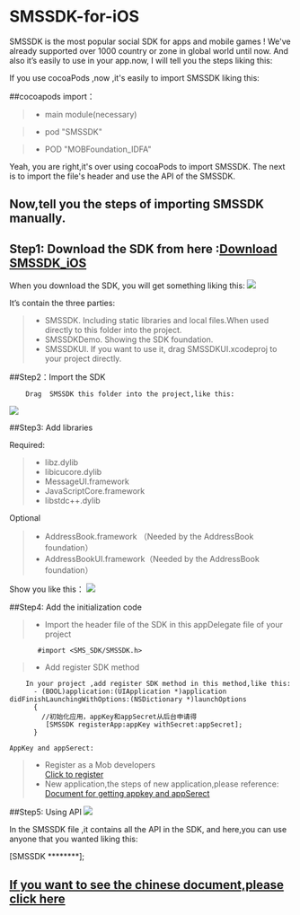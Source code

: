 # SMSSDK-for-iOS

SMSSDK is the most popular social SDK for apps and mobile games ! We've already supported over 1000 country or zone in global world  until now. And also it’s easily to use in your app.now, I will tell you the steps liking this:

If you use cocoaPods ,now ,it's easily to import SMSSDK liking this:

##cocoapods import：

 > * main module(necessary)
 
 > * pod "SMSSDK"
 
 > * POD "MOBFoundation_IDFA"

Yeah, you are right,it's over using cocoaPods to import SMSSDK. The next is to import the file's header and use the API of the SMSSDK.

## Now,tell you the steps of importing SMSSDK manually.

## Step1: Download the SDK from here :[Download SMSSDK_iOS](http://www.mob.com/#/downloadDetail/SMS/ios)
        
 When you download the SDK, you will get something liking this:
 ![](http://ww2.sinaimg.cn/mw690/9fbf66d3gw1f6qr5l038zj20h50brjrx.jpg)

  It’s contain the three parties:

   > * SMSSDK. Including static libraries and local files.When used directly to this folder into the project.
   > * SMSSDKDemo. Showing the SDK foundation.
   > * SMSSDKUI. If you want to use it, drag SMSSDKUI.xcodeproj to your project directly.

##Step2：Import the SDK

        Drag  SMSSDK this folder into the project,like this:
![](http://ww1.sinaimg.cn/mw690/9fbf66d3gw1f6qr5m7cohj20yj0rpdrl.jpg)
  
##Step3: Add libraries 

  Required:

   > *  libz.dylib
   > *  libicucore.dylib
   > *  MessageUI.framework
   > * JavaScriptCore.framework
   > * libstdc++.dylib

  Optional

   > *  AddressBook.framework （Needed by the AddressBook foundation）
   > *  AddressBookUI.framework（Needed by the AddressBook foundation）

  Show you like this：
![](http://ww2.sinaimg.cn/mw690/9fbf66d3gw1f6qr5n18q8j20yv0gowkr.jpg)
  
##Step4: Add the initialization code


 > * Import the header file of the SDK  in this appDelegate  file of your project

           #import <SMS_SDK/SMSSDK.h>

 > * Add register SDK method

        In your project ,add register SDK method in this method,like this:
          - (BOOL)application:(UIApplication *)application didFinishLaunchingWithOptions:(NSDictionary *)launchOptions
          {
            //初始化应用，appKey和appSecret从后台申请得
             [SMSSDK registerApp:appKey withSecret:appSecret];
          }

    AppKey and appSerect:
    
> * Register as a Mob developers  
[Click to register](http://www.mob.com/#/reg)
> * New application,the steps of new application,please reference:
[Document for getting appkey and appSerect](http://bbs.mob.com/forum.php?mod=viewthread&tid=8212&extra=page%3D1)

##Step5: Using API 
![](http://ww4.sinaimg.cn/mw690/9fbf66d3gw1f6qr5nkcndj219j0hrjxa.jpg)

In the SMSSDK file ,it contains all the API in the SDK, and here,you can use anyone that you wanted liking this:

[SMSSDK  ********];

## [If you want to see the chinese document,please click here](http://wiki.mob.com/iOS%E7%9F%AD%E4%BF%A1SDK%E9%9B%86%E6%88%90%E6%96%87%E6%A1%A3/)

